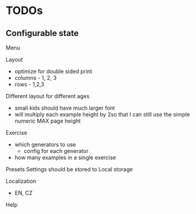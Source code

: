 # TODOs

## Configurable state

Menu

Layout

- optimize for double sided print
- columns - 1, 2, 3
- rows - 1,2,3

Different layout for different ages

- small kids should have much larger font
- will multiply each example height by 2so that I can still use the simple numeric MAX page height

Exercise

- which generators to use
  - config for each generator
- how many examples in a single exercise

Presets
Settings should be stored to Local storage

Localization

- EN, CZ

Help
